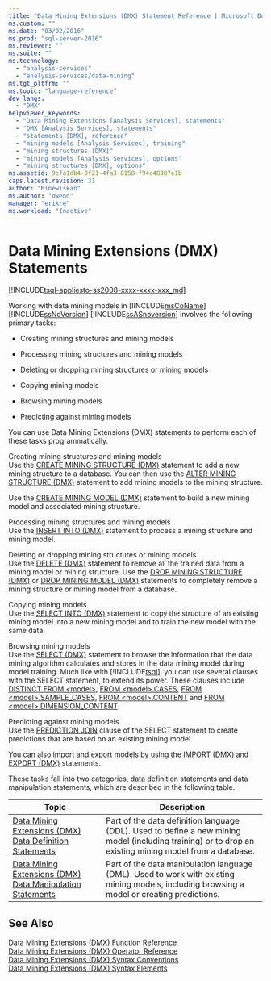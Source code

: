 ```yaml
---
title: "Data Mining Extensions (DMX) Statement Reference | Microsoft Docs"
ms.custom: ""
ms.date: "03/02/2016"
ms.prod: "sql-server-2016"
ms.reviewer: ""
ms.suite: ""
ms.technology: 
  - "analysis-services"
  - "analysis-services/data-mining"
ms.tgt_pltfrm: ""
ms.topic: "language-reference"
dev_langs: 
  - "DMX"
helpviewer_keywords: 
  - "Data Mining Extensions [Analysis Services], statements"
  - "DMX [Analysis Services], statements"
  - "statements [DMX], reference"
  - "mining models [Analysis Services], training"
  - "mining structures [DMX]"
  - "mining models [Analysis Services], options"
  - "mining structures [DMX], options"
ms.assetid: 9cfa1db4-0f21-4fa3-8158-f94c48987e1b
caps.latest.revision: 31
author: "Minewiskan"
ms.author: "owend"
manager: "erikre"
ms.workload: "Inactive"
---
```

# Data Mining Extensions (DMX) Statements
[!INCLUDE[tsql-appliesto-ss2008-xxxx-xxxx-xxx_md](../includes/tsql-appliesto-ss2008-xxxx-xxxx-xxx-md.md)]

  Working with data mining models in [!INCLUDE[msCoName](../includes/msconame-md.md)] [!INCLUDE[ssNoVersion](../includes/ssnoversion-md.md)] [!INCLUDE[ssASnoversion](../includes/ssasnoversion-md.md)] involves the following primary tasks:  
  
-   Creating mining structures and mining models  
  
-   Processing mining structures and mining models  
  
-   Deleting or dropping mining structures or mining models  
  
-   Copying mining models  
  
-   Browsing mining models  
  
-   Predicting against mining models  
  
 You can use Data Mining Extensions (DMX) statements to perform each of these tasks programmatically.  
  
 Creating mining structures and mining models  
 Use the [CREATE MINING STRUCTURE &#40;DMX&#41;](../dmx/create-mining-structure-dmx.md) statement to add a new mining structure to a database. You can then use the [ALTER MINING STRUCTURE &#40;DMX&#41;](../dmx/alter-mining-structure-dmx.md) statement to add mining models to the mining structure.  
  
 Use the [CREATE MINING MODEL &#40;DMX&#41;](../dmx/create-mining-model-dmx.md) statement to build a new mining model and associated mining structure.  
  
 Processing mining structures and mining models  
 Use the [INSERT INTO &#40;DMX&#41;](../dmx/insert-into-dmx.md) statement to process a mining structure and mining model.  
  
 Deleting or dropping mining structures or mining models  
 Use the [DELETE &#40;DMX&#41;](../dmx/delete-dmx.md) statement to remove all the trained data from a mining model or mining structure. Use the [DROP MINING STRUCTURE &#40;DMX&#41;](../dmx/drop-mining-structure-dmx.md) or [DROP MINING MODEL &#40;DMX&#41;](../dmx/drop-mining-model-dmx.md) statements to completely remove a mining structure or mining model from a database.  
  
 Copying mining models  
 Use the [SELECT INTO &#40;DMX&#41;](../dmx/select-into-dmx.md) statement to copy the structure of an existing mining model into a new mining model and to train the new model with the same data.  
  
 Browsing mining models  
 Use the [SELECT &#40;DMX&#41;](../dmx/select-dmx.md) statement to browse the information that the data mining algorithm calculates and stores in the data mining model during model training. Much like with [!INCLUDE[tsql](../includes/tsql-md.md)], you can use several clauses with the SELECT statement, to extend its power. These clauses include [DISTINCT FROM \<model>](../dmx/select-distinct-from-model-dmx.md), [FROM \<model>.CASES](../dmx/select-from-model-cases-dmx.md), [FROM \<model>.SAMPLE_CASES](../dmx/select-from-model-sample-cases-dmx.md), [FROM \<model>.CONTENT](../dmx/select-from-model-content-dmx.md) and [FROM \<model>.DIMENSION_CONTENT](../dmx/select-from-model-dimension-content-dmx.md).  
  
 Predicting against mining models  
 Use the [PREDICTION JOIN](../dmx/select-from-model-prediction-join-dmx.md) clause of the SELECT statement to create predictions that are based on an existing mining model.  
  
 You can also import and export models by using the [IMPORT &#40;DMX&#41;](../dmx/import-dmx.md) and [EXPORT &#40;DMX&#41;](../dmx/export-dmx.md) statements.  
  
 These tasks fall into two categories, data definition statements and data manipulation statements, which are described in the following table.  
  
|Topic|Description|  
|-----------|-----------------|  
|[Data Mining Extensions &#40;DMX&#41; Data Definition Statements](../dmx/dmx-statements-data-definition.md)|Part of the data definition language (DDL). Used to define a new mining model (including training) or to drop an existing mining model from a database.|  
|[Data Mining Extensions &#40;DMX&#41; Data Manipulation Statements](../dmx/dmx-statements-data-manipulation.md)|Part of the data manipulation language (DML). Used to work with existing mining models, including browsing a model or creating predictions.|  
  
## See Also  
 [Data Mining Extensions &#40;DMX&#41; Function Reference](../dmx/data-mining-extensions-dmx-function-reference.md)   
 [Data Mining Extensions &#40;DMX&#41; Operator Reference](../dmx/data-mining-extensions-dmx-operator-reference.md)   
 [Data Mining Extensions &#40;DMX&#41; Syntax Conventions](../dmx/data-mining-extensions-dmx-syntax-conventions.md)   
 [Data Mining Extensions &#40;DMX&#41; Syntax Elements](../dmx/data-mining-extensions-dmx-syntax-elements.md)  
  
  
